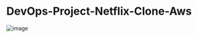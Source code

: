 # DevOps-Project-Netflix-Clone-Aws
![image](https://github.com/user-attachments/assets/4a397c4c-95c0-427b-ab15-ee694dcf64c0)
